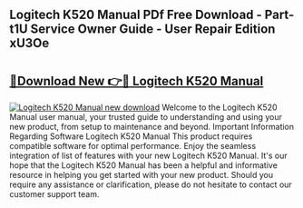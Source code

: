 ## Logitech K520 Manual PDf Free Download - Part-t1U Service Owner Guide - User Repair Edition xU3Oe

# <h2><a href="http://bc19863.oget.top/?id=Logitech+K520+Manual">🔗Download New 👉🔴 Logitech K520 Manual</a></h2>

[![Logitech K520 Manual new download](https://i.imgur.com/5g1atiW.png)](http://bc19863.oget.top/?id=Logitech+K520+Manual)
Welcome to the Logitech K520 Manual user manual, your trusted guide to understanding and using your new product, from setup to maintenance and beyond. Important Information Regarding Software Logitech K520 Manual This product requires compatible software for optimal performance. Enjoy the seamless integration of list of features with your new Logitech K520 Manual. It's our hope that the Logitech K520 Manual has been a helpful and informative resource in helping you get started with your new product. Should you require any assistance or clarification, please do not hesitate to contact our customer support team.
